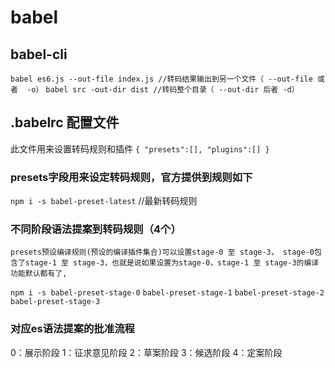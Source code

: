 <!--
 * @Date: 2020-08-02 18:18:18
 * @Author: 刘亚伟
 * @LastEditTime: 2020-08-04 22:20:01
-->
# **babel**

## babel-cli
`
 babel es6.js --out-file index.js //转码结果输出到另一个文件（ --out-file 或者  -o）
`
`
 babel src -out-dir dist //转码整个目录（ --out-dir 后者 -d）
`

## .babelrc 配置文件
 此文件用来设置转码规则和插件
`
{
    "presets":[],
    "plugins":[]
}
`
### presets字段用来设定转码规则，官方提供到规则如下
`npm i -s babel-preset-latest` //最新转码规则

### 不同阶段语法提案到转码规则（4个）
    presets预设编译规则(预设的编译插件集合)可以设置stage-0 至 stage-3， stage-0包含了stage-1 至 stage-3，也就是说如果设置为stage-0，stage-1 至 stage-3的编译功能默认都有了,
`npm i -s babel-preset-stage-0`
         `babel-preset-stage-1`
         `babel-preset-stage-2`
         `babel-preset-stage-3`
         
### 对应es语法提案的批准流程
 0：展示阶段
 1：征求意见阶段
 2：草案阶段
 3：候选阶段
 4：定案阶段
 

